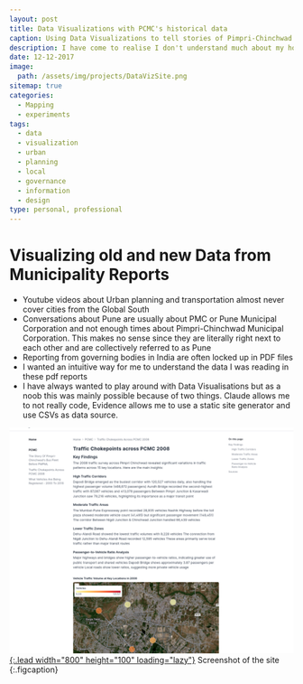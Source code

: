 ```yaml
---
layout: post
title: Data Visualizations with PCMC's historical data
caption: Using Data Visualizations to tell stories of Pimpri-Chinchwad's data
description: I have come to realise I don't understand much about my home municipality, this was an effort to read through different reports. Then I realised I hate reading numbers
date: 12-12-2017
image:
  path: /assets/img/projects/DataVizSite.png
sitemap: true
categories:
  - Mapping
  - experiments
tags:
  - data
  - visualization
  - urban
  - planning
  - local
  - governance
  - information
  - design
type: personal, professional
---
```


# Visualizing old and new Data from Municipality Reports



- Youtube videos about Urban planning and transportation almost never cover cities from the Global South
- Conversations about Pune are usually about PMC or Pune Municipal Corporation and not enough times about Pimpri-Chinchwad Municipal Corporation. This makes no sense since they are literally right next to each other and are collectively referred to as Pune
- Reporting from governing bodies in India are often locked up in PDF files
- I wanted an intuitive way for me to understand the data I was reading in these pdf reports
- I have always wanted to play around with Data Visualisations but as a noob this was mainly possible because of two things. Claude allows me to not really code, Evidence allows me to use a static site generator and use CSVs as data source.


<a class="spotlight" href="/assets/img/projects/DataVizSite.png">![Screenshot of the site](/assets/img/projects/DataVizSite.png){:.lead width="800" height="100" loading="lazy"}</a>
Screenshot of the site
{:.figcaption}